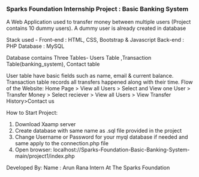 ### Sparks Foundation Internship Project : Basic Banking System
A Web Application used to transfer money between multiple users (Project contains 10 dummy users). A dummy user is already created in database

Stack used - Front-end : HTML, CSS, Bootstrap & Javascript Back-end : PHP Database : MySQL

Database contains Three Tables- Users Table ,Transaction Table(banking_system), Contact table

User table have basic fields such as name, email & current balance.
Transaction table records all transfers happened along with their time.
Flow of the Website: Home Page > View all Users > Select and View one User > Transfer Money > Select reciever > View all Users > View Transfer History>Contact us

How to Start Project: 
1) Download Xaamp server
2) Create database with same name as .sql file provided in the project 
3) Change Username or Password for your myql database if needed and same apply to the connection.php file
4) Open browser: localhost://Sparks-Foundation-Basic-Banking-System-main/project1/index.php

Developed By: 
Name : Arun Rana
Intern At The Sparks Foundation


